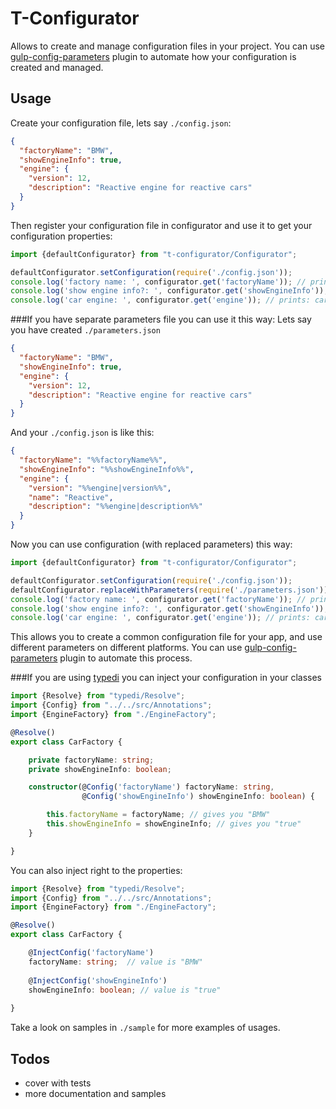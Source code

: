# T-Configurator

Allows to create and manage configuration files in your project. You can use [gulp-config-parameters][1] plugin
to automate how your configuration is created and managed.

## Usage

Create your configuration file, lets say `./config.json`:

```json
{
  "factoryName": "BMW",
  "showEngineInfo": true,
  "engine": {
    "version": 12,
    "description": "Reactive engine for reactive cars"
  }
}
```

Then register your configuration file in configurator and use it to get your configuration properties:

```typescript
import {defaultConfigurator} from "t-configurator/Configurator";

defaultConfigurator.setConfiguration(require('./config.json'));
console.log('factory name: ', configurator.get('factoryName')); // prints: factory name: BMW
console.log('show engine info?: ', configurator.get('showEngineInfo')); // prints: show engine info?: true
console.log('car engine: ', configurator.get('engine')); // prints: car engine: [Object object]
```

###If you have separate parameters file you can use it this way:
Lets say you have created `./parameters.json`

```json
{
  "factoryName": "BMW",
  "showEngineInfo": true,
  "engine": {
    "version": 12,
    "description": "Reactive engine for reactive cars"
  }
}
```

And your `./config.json` is like this:

```json
{
  "factoryName": "%%factoryName%%",
  "showEngineInfo": "%%showEngineInfo%%",
  "engine": {
    "version": "%%engine|version%%",
    "name": "Reactive",
    "description": "%%engine|description%%"
  }
}
```

Now you can use configuration (with replaced parameters) this way:

```typescript
import {defaultConfigurator} from "t-configurator/Configurator";

defaultConfigurator.setConfiguration(require('./config.json'));
defaultConfigurator.replaceWithParameters(require('./parameters.json'));
console.log('factory name: ', configurator.get('factoryName')); // prints: factory name: BMW
console.log('show engine info?: ', configurator.get('showEngineInfo')); // prints: show engine info?: true
console.log('car engine: ', configurator.get('engine')); // prints: car engine: [Object object]
```

This allows you to create a common configuration file for your app, and use different parameters on different platforms.
You can use [gulp-config-parameters][1] plugin to automate this process.

###If you are using [typedi][2] you can inject your configuration in your classes

```typescript
import {Resolve} from "typedi/Resolve";
import {Config} from "../../src/Annotations";
import {EngineFactory} from "./EngineFactory";

@Resolve()
export class CarFactory {

    private factoryName: string;
    private showEngineInfo: boolean;

    constructor(@Config('factoryName') factoryName: string,
                @Config('showEngineInfo') showEngineInfo: boolean) {

        this.factoryName = factoryName; // gives you "BMW"
        this.showEngineInfo = showEngineInfo; // gives you "true"
    }

}
```

You can also inject right to the properties:

```typescript
import {Resolve} from "typedi/Resolve";
import {Config} from "../../src/Annotations";
import {EngineFactory} from "./EngineFactory";

@Resolve()
export class CarFactory {

    @InjectConfig('factoryName')
    factoryName: string;  // value is "BMW"
    
    @InjectConfig('showEngineInfo')
    showEngineInfo: boolean; // value is "true"
    
}
```

Take a look on samples in `./sample` for more examples of usages.

## Todos

* cover with tests
* more documentation and samples

[1]: https://github.com/PLEEROCK/gulp-config-parameters
[2]: https://github.com/PLEEROCK/typedi